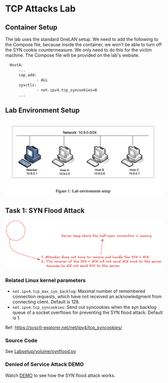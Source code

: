 # TCP Attacks Lab

## Container Setup

The lab uses the standard OneLAN setup. We need to add the following
to the Compose file, because inside the container, we won't be able to
turn off the SYN cookie countermeasure. We only need to do this for 
the victim machine. The Compose file will be provided on the lab's website.
  ```
    HostA:
        ...
        cap_add:
                - ALL
        sysctls:
                - net.ipv4.tcp_syncookies=0
        ...         
  ```

## Lab Environment Setup 

![](assets/lab_env_setup.png)

## Task 1: SYN Flood Attack

![](assets/tcp_syn_flood_attack.png)

### Related Linux kernel parameters

- `net.ipv4.tcp_max_syn_backlog`: Maximal number of remembered connection requests, which have not received an acknowledgment from connecting client. Default is 128.
- `net.ipv4.tcp_syncookies`: Send out syncookies when the syn backlog queue of a socket overflows for preventing the SYN flood attack. Default is 1.

Ref: https://sysctl-explorer.net/net/ipv4/tcp_syncookies/

### Source Code

See [Labsetup/volume/synflood.py](./Labsetup/volume/synflood.py)

### Denied of Service Attack DEMO

Watch [DEMO](./DEMO.md) to see how the SYN flood attack works.
